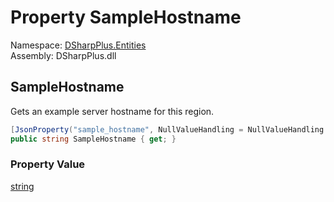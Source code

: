# Property SampleHostname

Namespace: [DSharpPlus.Entities](DSharpPlus.Entities.md)  
Assembly: DSharpPlus.dll

## <a id="DSharpPlus_Entities_DiscordVoiceRegion_SampleHostname"></a>SampleHostname

Gets an example server hostname for this region.

```csharp
[JsonProperty("sample_hostname", NullValueHandling = NullValueHandling.Ignore)]
public string SampleHostname { get; }
```

### Property Value

[string](https://learn.microsoft.com/dotnet/api/system.string)

